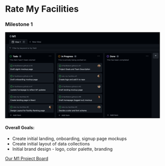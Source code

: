 # **Rate My Facilities**

### Milestone 1

<img src="m1.png">

#### Overall Goals:
- Create initial landing, onboarding, signup page mockups
- Create initial layout of data collections
- Initial brand design - logo, color palette, branding

<a href="https://github.com/orgs/d-facilitators/projects/1">Our M1 Project Board</a>